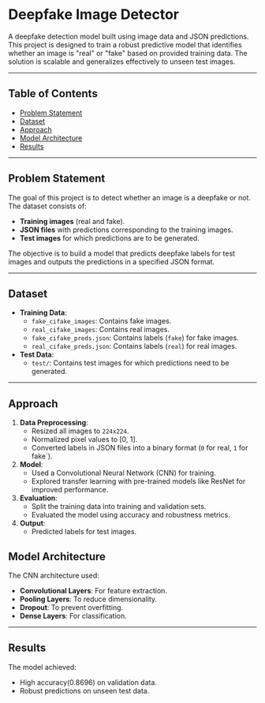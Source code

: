 # **Deepfake Image Detector**

A deepfake detection model built using image data and JSON predictions. This project is designed to train a robust predictive model that identifies whether an image is "real" or "fake" based on provided training data. The solution is scalable and generalizes effectively to unseen test images.

---

## **Table of Contents**
- [Problem Statement](#problem-statement)
- [Dataset](#dataset)
- [Approach](#approach)
- [Model Architecture](#model-architecture)
- [Results](#results)

---

## **Problem Statement**
The goal of this project is to detect whether an image is a deepfake or not. The dataset consists of:
- **Training images** (real and fake).
- **JSON files** with predictions corresponding to the training images.
- **Test images** for which predictions are to be generated.

The objective is to build a model that predicts deepfake labels for test images and outputs the predictions in a specified JSON format.

---

## **Dataset**
- **Training Data**:
  - `fake_cifake_images`: Contains fake images.
  - `real_cifake_images`: Contains real images.
  - `fake_cifake_preds.json`: Contains labels (`fake`) for fake images.
  - `real_cifake_preds.json`: Contains labels (`real`) for real images.
- **Test Data**:
  - `test/`: Contains test images for which predictions need to be generated.

---

## **Approach**
1. **Data Preprocessing**:
   - Resized all images to `224x224`.
   - Normalized pixel values to [0, 1].
   - Converted labels in JSON files into a binary format (`0` for real, `1` for fake`).
2. **Model**:
   - Used a Convolutional Neural Network (CNN) for training.
   - Explored transfer learning with pre-trained models like ResNet for improved performance.
3. **Evaluation**:
   - Split the training data into training and validation sets.
   - Evaluated the model using accuracy and robustness metrics.
4. **Output**:
   - Predicted labels for test images.

## **Model Architecture**
The CNN architecture used:
- **Convolutional Layers**: For feature extraction.
- **Pooling Layers**: To reduce dimensionality.
- **Dropout**: To prevent overfitting.
- **Dense Layers**: For classification.

---

## **Results**
The model achieved:
- High accuracy(0.8696) on validation data.
- Robust predictions on unseen test data.


